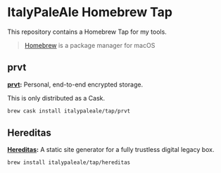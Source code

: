 # ItalyPaleAle Homebrew Tap

This repository contains a Homebrew Tap for my tools.

> [Homebrew](https://brew.sh/) is a package manager for macOS

## prvt

**[prvt](https://github.com/ItalyPaleAle/prvt):** Personal, end-to-end encrypted storage.

This is only distributed as a Cask.

```sh
brew cask install italypaleale/tap/prvt
```

## Hereditas

**[Hereditas](https://hereditas.app):** A static site generator for a fully trustless digital legacy box.

```sh
brew install italypaleale/tap/hereditas
```
